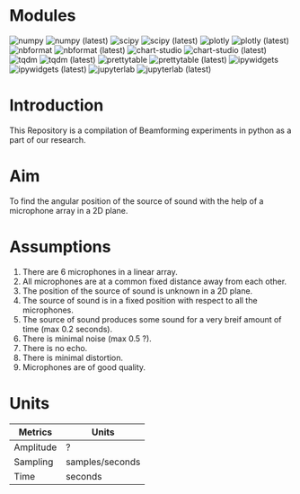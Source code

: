 # Modules
![numpy](https://img.shields.io/badge/numpy-v1.21.4-information)
![numpy (latest)](https://img.shields.io/pypi/v/numpy?label=lateset)
![scipy](https://img.shields.io/badge/scipy-v1.7.3-information)
![scipy (latest)](https://img.shields.io/pypi/v/scipy?label=lateset)
![plotly](https://img.shields.io/badge/plotly-v5.4.0-information)
![plotly (latest)](https://img.shields.io/pypi/v/plotly?label=lateset)
![nbformat](https://img.shields.io/badge/nbformat-v5.1.3-information)
![nbformat (latest)](https://img.shields.io/pypi/v/nbformat?label=lateset)
![chart-studio](https://img.shields.io/badge/chart--studio-v1.1.0-information)
![chart-studio (latest)](https://img.shields.io/pypi/v/chart-studio?label=lateset)
![tqdm](https://img.shields.io/badge/tqdm-v4.62.3-information)
![tqdm (latest)](https://img.shields.io/pypi/v/tqdm?label=lateset)
![prettytable](https://img.shields.io/badge/prettytable-v2.4.0-information)
![prettytable (latest)](https://img.shields.io/pypi/v/prettytable?label=lateset)
![ipywidgets](https://img.shields.io/badge/ipywidgets-v7.6.5-information)
![ipywidgets (latest)](https://img.shields.io/pypi/v/ipywidgets?label=lateset)
![jupyterlab](https://img.shields.io/badge/jupyterlab-v3.2.4-information)
![jupyterlab (latest)](https://img.shields.io/pypi/v/jupyterlab?label=lateset)

# Introduction
This Repository is a compilation of Beamforming experiments in python as a part of our research.

# Aim
To find the angular position of the source of sound with the help of a microphone array in a 2D plane.

# Assumptions
1. There are 6 microphones in a linear array.
1. All microphones are at a common fixed distance away from each other.
1. The position of the source of sound is unknown in a 2D plane.
1. The source of sound is in a fixed position with respect to all the microphones.
1. The source of sound produces some sound for a very breif amount of time (max 0.2 seconds).
1. There is minimal noise (max 0.5 ?).
1. There is no echo.
1. There is minimal distortion.
1. Microphones are of good quality.

# Units
| Metrics | Units |
|---------|-------|
| Amplitude | ? |
| Sampling | samples/seconds |
| Time | seconds |
